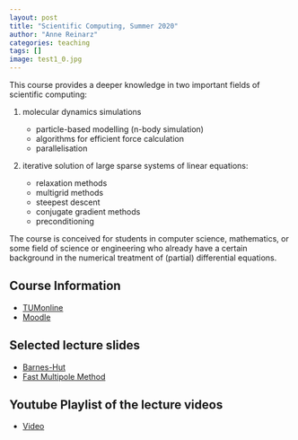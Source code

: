 ```yaml
---
layout: post
title: "Scientific Computing, Summer 2020"
author: "Anne Reinarz"
categories: teaching
tags: []
image: test1_0.jpg
---
```


This course provides a deeper knowledge in two important fields of scientific computing:
1. molecular dynamics simulations
    - particle-based modelling (n-body simulation)
    - algorithms for efficient force calculation
    - parallelisation 

2. iterative solution of large sparse systems of linear equations:
    - relaxation methods
    - multigrid methods
    - steepest descent
    - conjugate gradient methods
    - preconditioning 

The course is conceived for students in computer science, mathematics, or some field of science or engineering who already have a certain background in the numerical treatment of (partial) differential equations. 

## Course Information
- [TUMonline](https://campus.tum.de/tumonline/wbLv.wbShowLVDetail?pStpSpNr=950461421)
- [Moodle](https://www.moodle.tum.de/course/view.php?id=53107)

## Selected lecture slides
- [Barnes-Hut](../bh)
- [Fast Multipole Method](../fastmultipole)

## Youtube Playlist of the lecture videos
- [Video](https://www.youtube.com/playlist?list=PL7OAH1T9Tl0bTAU04KXJ209blUBDFYXHW)